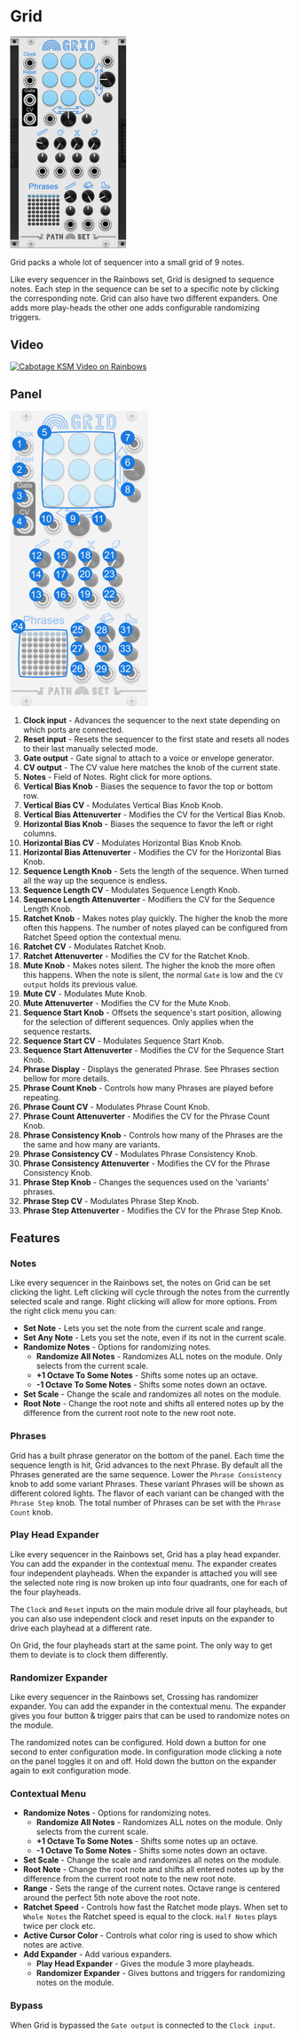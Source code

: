 
# Grid
![Image of Grid module](../images/Grid.png)

Grid packs a whole lot of sequencer into a small grid of 9 notes.

Like every sequencer in the Rainbows set, Grid is designed to sequence notes. Each step in the sequence can be set to a specific note by clicking the corresponding note. Grid can also have two different expanders. One adds more play-heads the other one adds configurable randomizing triggers.

## Video

[![Cabotage KSM Video on Rainbows](http://img.youtube.com/vi/2AhMRoFNOko/0.jpg)](https://youtu.be/2AhMRoFNOko?t=11 "Video Manual")

## Panel

![Image of controls](../images/Grid/labels.png)

1. **Clock input** - Advances the sequencer to the next state depending on which ports are connected.
2. **Reset input** - Resets the sequencer to the first state and resets all nodes to their last manually selected mode.
3. **Gate output** - Gate signal to attach to a voice or envelope generator.
4. **CV output** - The CV value here matches the knob of the current state. 
5. **Notes** - Field of Notes. Right click for more options.
6. **Vertical Bias Knob** - Biases the sequence to favor the top or bottom row.
7. **Vertical Bias CV** - Modulates Vertical Bias Knob Knob.
8. **Vertical Bias Attenuverter** - Modifies the CV for the Vertical Bias Knob.
9. **Horizontal Bias Knob** - Biases the sequence to favor the left or right columns.
10. **Horizontal Bias CV** - Modulates Horizontal Bias Knob Knob.
11. **Horizontal Bias Attenuverter** - Modifies the CV for the Horizontal Bias Knob.
12. **Sequence Length Knob** - Sets the length of the sequence. When turned all the way up the sequence is endless.
13. **Sequence Length CV** - Modulates Sequence Length Knob.
14. **Sequence Length Attenuverter** - Modifiers the CV for the Sequence Length Knob.
15. **Ratchet Knob** - Makes notes play quickly. The higher the knob the more often this happens. The number of notes played can be configured from Ratchet Speed option the contextual menu.
16. **Ratchet CV** - Modulates Ratchet Knob.
17. **Ratchet Attenuverter** - Modifies the CV for the Ratchet Knob.
18. **Mute Knob** - Makes notes silent. The higher the knob the more often this happens. When the note is silent, the normal `Gate` is low and the `CV output` holds its previous value.
19. **Mute CV** - Modulates Mute Knob.
20. **Mute Attenuverter** - Modifies the CV for the Mute Knob.
21. **Sequence Start Knob** - Offsets the sequence's start position, allowing for the selection of different sequences. Only applies when the sequence restarts.
22. **Sequence Start CV** - Modulates Sequence Start Knob.
23. **Sequence Start Attenuverter** - Modifies the CV for the Sequence Start Knob.
24. **Phrase Display** - Displays the generated Phrase. See Phrases section bellow for more details.
25. **Phrase Count Knob** - Controls how many Phrases are played before repeating.
26. **Phrase Count CV** - Modulates Phrase Count Knob.
27. **Phrase Count Attenuverter** - Modifies the CV for the Phrase Count Knob.
28. **Phrase Consistency Knob** - Controls how many of the Phrases are the the same and how many are variants.
29. **Phrase Consistency CV** - Modulates Phrase Consistency Knob.
30. **Phrase Consistency Attenuverter** - Modifies the CV for the Phrase Consistency Knob.
31. **Phrase Step Knob** - Changes the sequences used on the 'variants' phrases. 
32. **Phrase Step CV** - Modulates Phrase Step Knob.
33. **Phrase Step Attenuverter** - Modifies the CV for the Phrase Step Knob.


## Features

### Notes

Like every sequencer in the Rainbows set, the notes on Grid can be set clicking the light. Left clicking will cycle through the notes from the currently selected scale and range. Right clicking will allow for more options. From the right click menu you can:

- **Set Note** - Lets you set the note from the current scale and range.
- **Set Any Note** - Lets you set the note, even if its not in the current scale.
- **Randomize Notes** - Options for randomizing notes.
  - **Randomize All Notes** - Randomizes ALL notes on the module. Only selects from the current scale.
  - **+1 Octave To Some Notes** - Shifts some notes up an octave.
  - **-1 Octave To Some Notes** - Shifts some notes down an octave.
- **Set Scale** -  Change the scale and randomizes all notes on the module.
- **Root Note** -  Change the root note and shifts all entered notes up by the difference from the current root note to the new root note.

### Phrases

Grid has a built phrase generator on the bottom of the panel. Each time the sequence length is hit, Grid advances to the next Phrase. By default all the Phrases generated are the same sequence. Lower the `Phrase Consistency` knob to add some variant Phrases. These variant Phrases will be shown as different colored lights. The flavor of each variant can be changed with the `Phrase Step` knob. The total number of Phrases can be set with the `Phrase Count` knob.

### Play Head Expander

Like every sequencer in the Rainbows set, Grid has a play head expander. You can add the expander in the contextual menu. The expander creates four independent playheads. When the expander is attached you will see the selected note ring is now broken up into four quadrants, one for each of the four playheads.

The `Clock` and `Reset` inputs on the main module drive all four playheads, but you can also use independent clock and reset inputs on the expander to drive each playhead at a different rate.

On Grid, the four playheads start at the same point. The only way to get them to deviate is to clock them differently.

### Randomizer Expander

Like every sequencer in the Rainbows set, Crossing has randomizer expander. You can add the expander in the contextual menu. The expander gives you four button & trigger pairs that can be used to randomize notes on the module.

The randomized notes can be configured. Hold down a button for one second to enter configuration mode. In configuration mode clicking a note on the panel toggles it on and off. Hold down the button on the expander again to exit configuration mode.

### Contextual Menu

- **Randomize Notes** - Options for randomizing notes.
  - **Randomize All Notes** - Randomizes ALL notes on the module. Only selects from the current scale.
  - **+1 Octave To Some Notes** - Shifts some notes up an octave.
  - **-1 Octave To Some Notes** - Shifts some notes down an octave.
- **Set Scale** -  Change the scale and randomizes all notes on the module.
- **Root Note** -  Change the root note and shifts all entered notes up by the difference from the current root note to the new root note.
- **Range** - Sets the range of the current notes. Octave range is centered around the perfect 5th note above the root note.
- **Ratchet Speed** - Controls how fast the Ratchet mode plays. When set to `Whole Notes` the Ratchet speed is equal to the clock. `Half Notes` plays twice per clock etc.
- **Active Cursor Color** - Controls what color ring is used to show which notes are active.
- **Add Expander** - Add various expanders.
  - **Play Head Expander** - Gives the module 3 more playheads.
  - **Randomizer Expander** - Gives buttons and triggers for randomizing notes on the module.

### Bypass

When Grid is bypassed the `Gate output` is connected to the `Clock input`.
